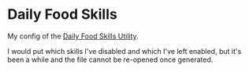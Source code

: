 # Daily Food Skills

My config of the [Daily Food Skills Utility](https://www.nexusmods.com/monsterhunterworld/mods/4200).

I would put which skills I've disabled and which I've left enabled, but it's been a while and the file cannot be re-opened once generated.